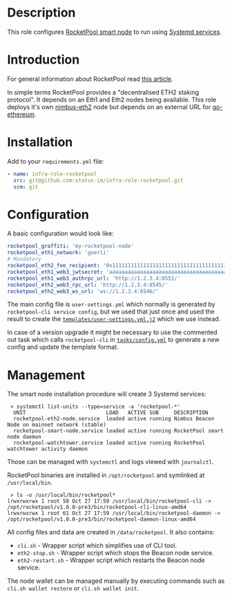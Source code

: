 # Description

This role configures [RocketPool smart node](https://github.com/rocket-pool/smartnode) to run using [Systemd services](https://www.freedesktop.org/software/systemd/man/systemd.service.html).

# Introduction

For general information about RocketPool read [this article](https://medium.com/rocket-pool/rocket-pool-101-faq-ee683af10da9).

In simple terms RocketPool provides a "decentralised ETH2 staking protocol". It depends on an Eth1 and Eth2 nodes being available.
This role deploys it's own [nimbus-eth2](https://github.com/status-im/nimbus-eth2) node but depends on an external URL for [go-ethereum](https://github.com/ethereum/go-ethereum).

# Installation

Add to your `requirements.yml` file:
```yaml
- name: infra-role-rocketpool
  src: git@github.com:status-im/infra-role-rocketpool.git
  scm: git
```

# Configuration

A basic configuration would look like:
```yaml
rocketpool_graffiti: 'my-rocketpool-node'
rocketpool_eth1_network: 'goerli'
# Mandatory
rocketpool_eth2_fee_recipient: '0x1111111111111111111111111111111111111111'
rocketpool_eth1_web3_jwtsecret: 'aaaaaaaaaaaaaaaaaaaaaaaaaaaaaaaaaaaaaaaaaaaaaaaaaaaaaaaaaaaaaaaa'
rocketpool_eth1_web3_authrpc_url: 'http://1.2.3.4:8551/'
rocketpool_eth2_web3_rpc_url: 'http://1.2.3.4:8545/'
rocketpool_eth2_web3_ws_url: 'ws://1.2.3.4:8546/'
```
The main config file is `user-settings.yml` which normally is generated by `rocketpool-cli service config`, but we used that just once and used the result to create the [`templates/user-settings.yml.j2`](templates/user-settings.yml.j2) which we use instead.

In case of a version upgrade it might be necessary to use the commented out task which calls `rocketpool-cli` in [`tasks/config.yml`](tasks/config.yml) to generate a new config and update the template format.

# Management

The smart node installation procedure will create 3 Systemd services:
```
 > systemctl list-units --type=service -a 'rocketpool-*'
  UNIT                          LOAD   ACTIVE SUB     DESCRIPTION
  rocketpool-eth2-node.service  loaded active running Nimbus Beacon Node on mainnet network (stable)
  rocketpool-smart-node.service loaded active running RocketPool smart node daemon
  rocketpool-watchtower.service loaded active running RocketPool watchtower activity daemon
```
Those can be managed with `systemctl` and logs viewed with `journalctl`.

RocketPool binaries are installed in `/opt/rocketpool` and symlinked at `/usr/local/bin`.
```
 > ls -o /usr/local/bin/rocketpool*
lrwxrwxrwx 1 root 58 Oct 27 17:59 /usr/local/bin/rocketpool-cli -> /opt/rocketpool/v1.0.0-pre3/bin/rocketpool-cli-linux-amd64
lrwxrwxrwx 1 root 61 Oct 27 17:59 /usr/local/bin/rocketpool-daemon -> /opt/rocketpool/v1.0.0-pre3/bin/rocketpool-daemon-linux-amd64
```
All config files and data are created in `/data/rocketpool`. It also contains:

* `cli.sh` - Wrapper script which simplifies use of CLI tool.
* `eth2-stop.sh` - Wrapper script which stops the Beacon node service.
* `eth2-restart.sh` - Wrapper script which restarts the Beacon node service.

The node wallet can be managed manually by executing commands such as `cli.sh wallet restore` or `cli.sh wallet init`.
